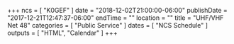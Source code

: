 +++
ncs = [ "K0GEF" ]
date = "2018-12-02T21:00:00-06:00"
publishDate = "2017-12-21T12:47:37-06:00"
endTime = ""
location = ""
title = "UHF/VHF Net 48"
categories = [ "Public Service" ]
dates = [ "NCS Schedule" ]
outputs = [ "HTML", "Calendar" ]
+++
